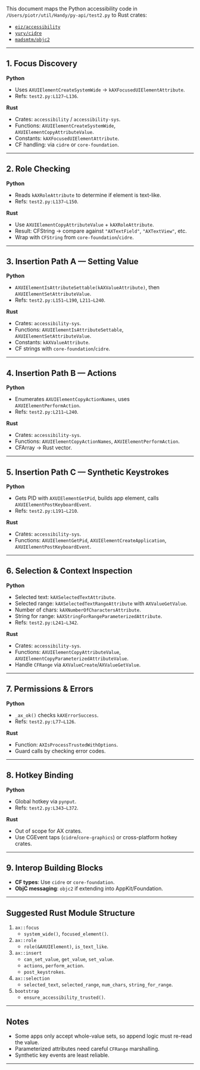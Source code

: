 This document maps the Python accessibility code in `/Users/piotr/util/Handy/py-api/test2.py` to Rust crates:
- [`eiz/accessibility`](https://github.com/eiz/accessibility)
- [`yury/cidre`](https://github.com/yury/cidre)
- [`madsmtm/objc2`](https://github.com/madsmtm/objc2)

---

## 1. Focus Discovery

**Python**
- Uses `AXUIElementCreateSystemWide` → `kAXFocusedUIElementAttribute`.
- Refs: `test2.py:L127–L136`.

**Rust**
- Crates: `accessibility` / `accessibility-sys`.
- Functions: `AXUIElementCreateSystemWide`, `AXUIElementCopyAttributeValue`.
- Constants: `kAXFocusedUIElementAttribute`.
- CF handling: via `cidre` or `core-foundation`.

---

## 2. Role Checking

**Python**
- Reads `kAXRoleAttribute` to determine if element is text-like.
- Refs: `test2.py:L137–L150`.

**Rust**
- Use `AXUIElementCopyAttributeValue` + `kAXRoleAttribute`.
- Result: CFString → compare against `"AXTextField"`, `"AXTextView"`, etc.
- Wrap with `CFString` from `core-foundation`/`cidre`.

---

## 3. Insertion Path A — Setting Value

**Python**
- `AXUIElementIsAttributeSettable(kAXValueAttribute)`, then `AXUIElementSetAttributeValue`.
- Refs: `test2.py:L151–L190`, `L211–L240`.

**Rust**
- Crates: `accessibility-sys`.
- Functions: `AXUIElementIsAttributeSettable`, `AXUIElementSetAttributeValue`.
- Constants: `kAXValueAttribute`.
- CF strings with `core-foundation`/`cidre`.

---

## 4. Insertion Path B — Actions

**Python**
- Enumerates `AXUIElementCopyActionNames`, uses `AXUIElementPerformAction`.
- Refs: `test2.py:L211–L240`.

**Rust**
- Crates: `accessibility-sys`.
- Functions: `AXUIElementCopyActionNames`, `AXUIElementPerformAction`.
- CFArray<CFString> → Rust vector.

---

## 5. Insertion Path C — Synthetic Keystrokes

**Python**
- Gets PID with `AXUIElementGetPid`, builds app element, calls `AXUIElementPostKeyboardEvent`.
- Refs: `test2.py:L191–L210`.

**Rust**
- Crates: `accessibility-sys`.
- Functions: `AXUIElementGetPid`, `AXUIElementCreateApplication`, `AXUIElementPostKeyboardEvent`.

---

## 6. Selection & Context Inspection

**Python**
- Selected text: `kAXSelectedTextAttribute`.
- Selected range: `kAXSelectedTextRangeAttribute` with `AXValueGetValue`.
- Number of chars: `kAXNumberOfCharactersAttribute`.
- String for range: `kAXStringForRangeParameterizedAttribute`.
- Refs: `test2.py:L241–L342`.

**Rust**
- Crates: `accessibility-sys`.
- Functions: `AXUIElementCopyAttributeValue`, `AXUIElementCopyParameterizedAttributeValue`.
- Handle `CFRange` via `AXValueCreate`/`AXValueGetValue`.

---

## 7. Permissions & Errors

**Python**
- `_ax_ok()` checks `kAXErrorSuccess`.
- Refs: `test2.py:L77–L126`.

**Rust**
- Function: `AXIsProcessTrustedWithOptions`.
- Guard calls by checking error codes.

---

## 8. Hotkey Binding

**Python**
- Global hotkey via `pynput`.
- Refs: `test2.py:L343–L372`.

**Rust**
- Out of scope for AX crates.
- Use CGEvent taps (`cidre`/`core-graphics`) or cross-platform hotkey crates.

---

## 9. Interop Building Blocks

- **CF types**: Use `cidre` or `core-foundation`.
- **ObjC messaging**: `objc2` if extending into AppKit/Foundation.

---

## Suggested Rust Module Structure

1. `ax::focus`
    - `system_wide()`, `focused_element()`.
2. `ax::role`
    - `role(&AXUIElement)`, `is_text_like`.
3. `ax::insert`
    - `can_set_value`, `get_value`, `set_value`.
    - `actions`, `perform_action`.
    - `post_keystrokes`.
4. `ax::selection`
    - `selected_text`, `selected_range`, `num_chars`, `string_for_range`.
5. `bootstrap`
    - `ensure_accessibility_trusted()`.

---

## Notes

- Some apps only accept whole-value sets, so append logic must re-read the value.
- Parameterized attributes need careful `CFRange` marshalling.
- Synthetic key events are least reliable.

---